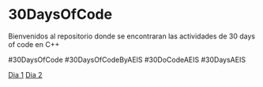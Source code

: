 # 30DaysOfCode

Bienvenidos al repositorio donde se encontraran las actividades de 30 days of code en C++

#30DaysOfCode #30DaysOfCodeByAEIS #30DoCodeAEIS #30DaysAEIS

[Dia 1](https://github.com/Carfox/30DaysOfCode/tree/master/day1)
[Dia 2](https://github.com/Carfox/30DaysOfCode/tree/master/day2)
